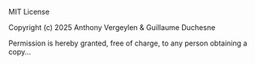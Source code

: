 MIT License

Copyright (c) 2025 Anthony Vergeylen & Guillaume Duchesne

Permission is hereby granted, free of charge, to any person obtaining a copy...
